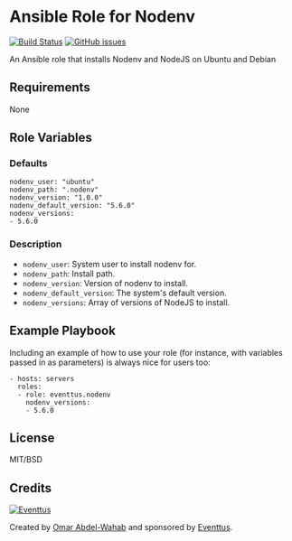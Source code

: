 # Ansible Role for Nodenv

[![Build Status](https://travis-ci.org/eventtus/ansible-role-nodenv.svg?branch=master)](https://travis-ci.org/eventtus/ansible-role-nodenv)
[![GitHub issues](https://img.shields.io/github/issues/eventtus/ansible-role-nodenv.svg?maxAge=2592000)](https://github.com/eventtus/ansible-role-nodenv/issues)

An Ansible role that installs Nodenv and NodeJS on Ubuntu and Debian

## Requirements

None

## Role Variables

### Defaults

    nodenv_user: "ubuntu"
    nodenv_path: ".nodenv"
    nodenv_version: "1.0.0"
    nodenv_default_version: "5.6.0"
    nodenv_versions:
    - 5.6.0

### Description

  - `nodenv_user`: System user to install nodenv for.
  - `nodenv_path`: Install path.
  - `nodenv_version`: Version of nodenv to install.
  - `nodenv_default_version`: The system's default version.
  - `nodenv_versions`: Array of versions of NodeJS to install.

## Example Playbook

Including an example of how to use your role (for instance, with variables passed in as parameters) is always nice for users too:

    - hosts: servers
      roles:
      - role: eventtus.nodenv
        nodenv_versions:
        - 5.6.0

## License

MIT/BSD

## Credits

[![Eventtus](http://assets.eventtus.com/logos/eventtus/standard.png)](http://eventtus.com)

Created by [Omar Abdel-Wahab](https://github.com/owahab) and sponsored by [Eventtus](http://eventtus.com).
